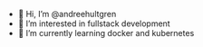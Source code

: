- 👋 Hi, I’m @andreehultgren
- 👀 I’m interested in fullstack development
- 🌱 I’m currently learning docker and kubernetes

